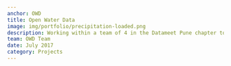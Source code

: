 ```yaml
---
anchor: OWD
title: Open Water Data
image: img/portfolio/precipitation-loaded.png
description: Working within a team of 4 in the Datameet Pune chapter to develop tools for easy access to water data. You can visit the project [site](https://datameet-pune.github.io/open-water-data/) for more details.
team: OWD Team
date: July 2017
category: Projects
---
```

